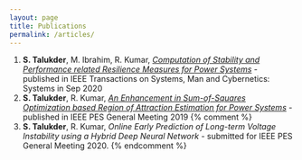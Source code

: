 ```yaml
---
layout: page
title: Publications
permalink: /articles/
---
```

1. **S. Talukder**, M. Ibrahim, R. Kumar, [*Computation of Stability and Performance related Resilience Measures for Power Systems*](resilience.pdf) - published in IEEE Transactions on Systems, Man and Cybernetics: Systems in Sep 2020
2. **S. Talukder**, R. Kumar, [*An Enhancement in Sum-of-Squares Optimization based Region of Attraction Estimation for Power Systems*](sos.pdf) - published in IEEE PES General Meeting 2019
{% comment %}
3. **S. Talukder**, R. Kumar, *Online Early Prediction of Long-term Voltage Instability using a Hybrid Deep Neural Network* - submitted for IEEE PES General Meeting 2020.
{% endcomment %}

